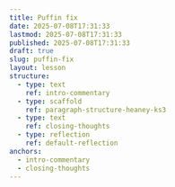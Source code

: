 ```yaml
---
title: Puffin fix
date: 2025-07-08T17:31:33
lastmod: 2025-07-08T17:31:33
published: 2025-07-08T17:31:33
draft: true
slug: puffin-fix
layout: lesson
structure:
  - type: text
    ref: intro-commentary
  - type: scaffold
    ref: paragraph-structure-heaney-ks3
  - type: text
    ref: closing-thoughts
  - type: reflection
    ref: default-reflection
anchors:
  - intro-commentary
  - closing-thoughts
---
```


<!-- intro-commentary -->

<!-- paragraph-structure-heaney-ks3 -->

<!-- closing-thoughts -->

<!-- default-reflection -->

